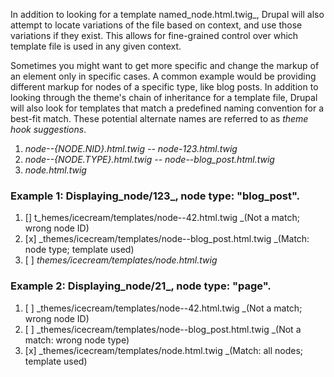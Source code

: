 In addition to looking for a template named_node.html.twig_, Drupal will also attempt to locate variations of the file based on context, and use those variations if they exist. This allows for fine-grained control over which template file is used in any given context.

Sometimes you might want to get more specific and change the markup of an element only in specific cases. A common example would be providing different markup for nodes of a specific type, like blog posts. In addition to looking through the theme's chain of inheritance for a template file, Drupal will also look for templates that match a predefined naming convention for a best-fit match. These potential alternate names are referred to as _theme hook suggestions_.

1. _node--{NODE.NID}.html.twig -- node-123.html.twig_
2. _node--{NODE.TYPE}.html.twig -- node--blog\_post.html.twig_
3. _node.html.twig_

### Example 1: Displaying_node/123_, node type: "blog\_post".

1. \[\] t_hemes/icecream/templates/node--42.html.twig _\(Not a match; wrong node ID\)
2. \[x\] _themes/icecream/templates/node--blog\_post.html.twig _\(Match: node type; template used\)
3. \[ \] _themes/icecream/templates/node.html.twig_

### Example 2: Displaying_node/21_, node type: "page".

1. \[ \] _themes/icecream/templates/node--42.html.twig _\(Not a match; wrong node ID\)
2. \[ \] _themes/icecream/templates/node--blog\_post.html.twig _\(Not a match: wrong node type\) 
3. \[x\] _themes/icecream/templates/node.html.twig _\(Match: all nodes; template used\)



